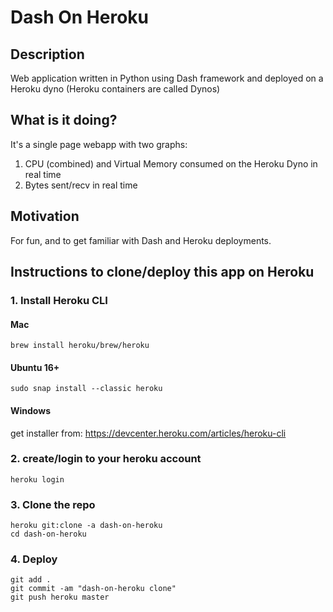 # Dash On Heroku

## Description
Web application written in Python using Dash framework and deployed on a Heroku dyno
(Heroku containers are called Dynos)

## What is it doing?
It's a single page webapp with two graphs:
1. CPU (combined) and Virtual Memory consumed on the Heroku Dyno in real time
2. Bytes sent/recv in real time

## Motivation
For fun, and to get familiar with Dash and Heroku deployments.


## Instructions to clone/deploy this app on Heroku

### 1. Install Heroku CLI
#### Mac
    brew install heroku/brew/heroku
#### Ubuntu 16+
    sudo snap install --classic heroku
#### Windows
get installer from:
https://devcenter.heroku.com/articles/heroku-cli

### 2. create/login to your heroku account
    heroku login

### 3. Clone the repo
    heroku git:clone -a dash-on-heroku
    cd dash-on-heroku

### 4. Deploy
    git add .
    git commit -am "dash-on-heroku clone"
    git push heroku master

